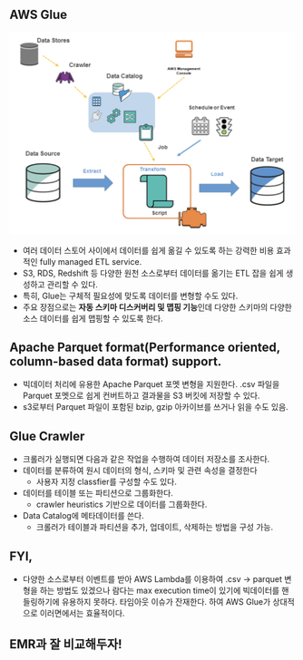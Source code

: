 AWS Glue
---
![emr](./images/glue.png)

- 여러 데이터 스토어 사이에서 데이터를 쉽게 옮길 수 있도록 하는 강력한 비용 효과적인 fully managed ETL service.
- S3, RDS, Redshift 등 다양한 원천 소스로부터 데이터를 옮기는 ETL 잡을 쉽게 생성하고 관리할 수 있다.
- 특히, Glue는 구체적 필요성에 맞도록 데이터를 변형할 수도 있다.
- 주요 장점으로는 **자동 스키마 디스커버리 및 맵핑 기능**인데 다양한 스키마의 다양한 소스 데이터를 쉽게 맵핑할 수 있도록 한다.


## Apache Parquet format(Performance oriented, column-based data format) support.
- 빅데이터 처리에 유용한 Apache Parquet 포멧 변형을 지원한다. .csv 파일을 Parquet 포멧으로 쉽게 컨버트하고 결과물을 S3 버킷에 저장할 수 있다.
- s3로부터 Parquet 파일이 포함된 bzip, gzip 아카이브를 쓰거나 읽을 수도 있음.

## Glue Crawler
- 크롤러가 실행되면 다음과 같은 작업을 수행하여 데이터 저장소를 조사한다.
- 데이터를 분류하여 원시 데이터의 형식, 스키마 및 관련 속성을 결정한다
  - 사용자 지정 classfier를 구성할 수도 있다.
- 데이터를 테이블 또는 파티션으로 그룹화한다.
  - crawler heuristics 기반으로 데이터를 그룹화한다.
- Data Catalog에 메타데이터를 쓴다.
  - 크롤러가 테이블과 파티션을 추가, 업데이트, 삭제하는 방법을 구성 가능.

  
## FYI,
- 다양한 소스로부터 이벤트를 받아 AWS Lambda를 이용하여 .csv -> parquet 변형을 하는 방법도 있겠으나 람다는 max execution time이 있기에 빅데이터를 핸들링하기에 유용하지 못하다. 타임아웃 이슈가 잔재한다. 하여 AWS Glue가 상대적으로 이러면에서는 효율적이다.

## EMR과 잘 비교해두자!
